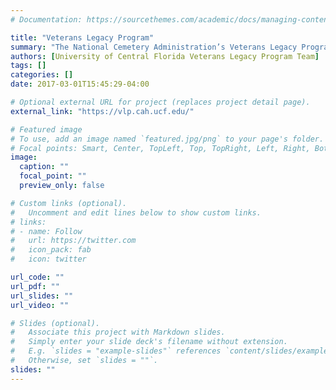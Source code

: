 ```yaml
---
# Documentation: https://sourcethemes.com/academic/docs/managing-content/

title: "Veterans Legacy Program"
summary: "The National Cemetery Administration’s Veterans Legacy Program is a Veterans Administration-funded project that aims to connect veterans commemorated at national cemeteries to the broader community using cutting-edge technology and innovative pedagogy designed by a collaborative team of university professors, staff, students, and K-12 educators"
authors: [University of Central Florida Veterans Legacy Program Team]
tags: []
categories: []
date: 2017-03-01T15:45:29-04:00

# Optional external URL for project (replaces project detail page).
external_link: "https://vlp.cah.ucf.edu/"

# Featured image
# To use, add an image named `featured.jpg/png` to your page's folder.
# Focal points: Smart, Center, TopLeft, Top, TopRight, Left, Right, BottomLeft, Bottom, BottomRight.
image:
  caption: ""
  focal_point: ""
  preview_only: false

# Custom links (optional).
#   Uncomment and edit lines below to show custom links.
# links:
# - name: Follow
#   url: https://twitter.com
#   icon_pack: fab
#   icon: twitter

url_code: ""
url_pdf: ""
url_slides: ""
url_video: ""

# Slides (optional).
#   Associate this project with Markdown slides.
#   Simply enter your slide deck's filename without extension.
#   E.g. `slides = "example-slides"` references `content/slides/example-slides.md`.
#   Otherwise, set `slides = ""`.
slides: ""
---
```

